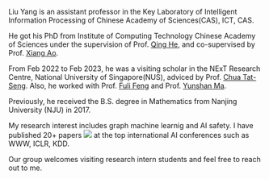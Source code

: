 Liu Yang is an assistant professor in the Key Laboratory of Intelligent Information Processing of Chinese Academy of Sciences(CAS), ICT, CAS.

He got his PhD from Institute of Computing Technology Chinese Academy of Sciences under the supervision of Prof. [Qing He](https://people.ucas.ac.cn/~heqing?language=en), and co-supervised by Prof. [Xiang Ao](https://aoxaustin.github.io/). 

From Feb 2022 to Feb 2023, he was a visiting scholar in the NExT Research Centre, National University of Singapore(NUS), adviced by Prof. [Chua Tat-Seng](https://www.chuatatseng.com/). Also, he worked with Prof. [Fuli Feng](https://fulifeng.github.io/) and Prof. [Yunshan Ma](https://mysbupt.github.io/).

Previously, he received the B.S. degree in Mathematics from Nanjing University (NJU) in 2017.


My research interest includes graph machine learnig and AI safety. I have published 20+ papers <a href='https://scholar.google.com/citations?user=kVoIIXkAAAAJ&hl'><img src="https://img.shields.io/endpoint?logo=Google%20Scholar&url=https%3A%2F%2Fcdn.jsdelivr.net%2Fgh%2FPonderLY%2Fponderly.github.io@google-scholar-stats%2Fgs_data_shieldsio.json&labelColor=f6f6f6&color=9cf&style=flat&label=citations"></a> at the top international AI conferences such as  WWW, ICLR, KDD. 

Our group welcomes visiting research intern students and feel free to reach out to me.